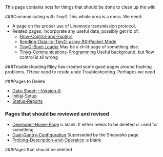 This page contains nots for things that should be done to clean up the wiki.

###Communicating with TinyG
This whole area is a mess. We need:
- A page on the proper use of Linemode transmission protocol. 
- Related pages: Incorporate any useful data, possibly get rid of:
  - [Flow-Control-and-Footers](Flow-Control-and-Footers)
  - [Sending-Data-to-TinyG-using-RX-Packet-Mode](Sending-Data-to-TinyG-using-RX-Packet-Mode)
  - [TinyG-Boot-Loader](TinyG-Boot-Loader) May be a child page of something else.
  - [Tinyg-Communications-Programming](Tinyg-Communications-Programming) Useful background, but flow control is all wrong

###Troubleshooting
Riley has created some good pages around flashing problems. THese need to reside unde Troubleshooting. Perhapos we need 

###Pages to Delete
- [Data-Sheet---Version-8](Data-Sheet---Version-8)
- [Initial-Setup](Initial-Setup)
- [Status-Reports](Status-Reports)


### Pages that should be reviewed and revised
- [Developer-Home-Page](Developer-Home-Page) is blank. It either needs to be deleted or used for something 
- [Dual-Gantry-Configuration](Dual-Gantry-Configuration) Superseded by the Shapeoko page
- [Probing-Description-and-Operation](Probing-Description-and-Operation) is blank


###Pages that should be deleted